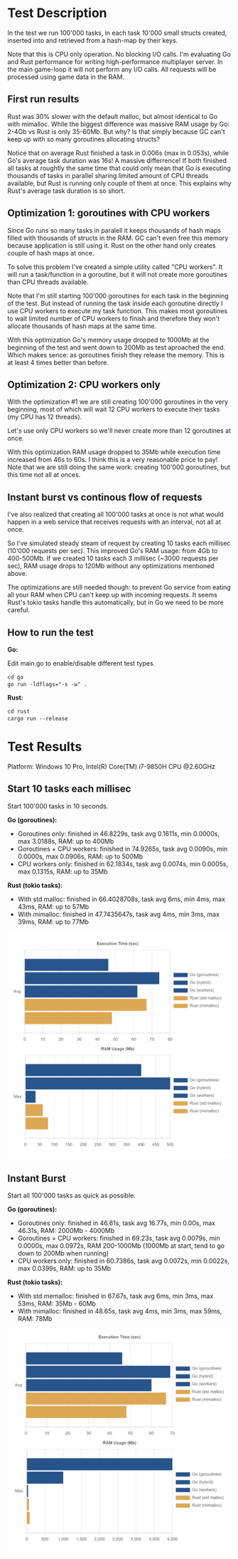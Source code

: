 # Test Description

In the test we run 100'000 tasks, in each task 10'000 small structs created, inserted into and retrieved from a hash-map by their keys.

Note that this is CPU only operation. No blocking I/O calls. I'm evaluating Go and Rust performance for writing high-performance multiplayer server. In the main game-loop it will not perform any I/O calls. All requests will be processed using game data in the RAM.

## First run results

Rust was 30% slower with the default malloc, but almost identical to Go with mimalloc. While the biggest difference was massive RAM usage by Go: 2-4Gb vs Rust is only 35-60Mb. But why? Is that simply because GC can't keep up with so many goroutines allocating structs?

Notice that on average Rust finished a task in 0.006s (max in 0.053s), while Go's average task duration was 16s! A massive differrence! If both finished all tasks at roughtly the same time that could only mean that Go is executing thousands of tasks in parallel sharing limited amount of CPU threads available, but Rust is running only couple of them at once. This explains why Rust's average task duration is so short.

## Optimization 1: goroutines with CPU workers ##

Since Go runs so many tasks in paralell it keeps thousands of hash maps filled with thousands of structs in the RAM. GC can't even free this memory because application is still using it. Rust on the other hand only creates couple of hash maps at once.

To solve this problem I've created a simple utility called "CPU workers". It will run a task/function in a goroutine, but it will not create more goroutines than CPU threads available.

Note that I'm still starting 100'000 goroutines for each task in the beginning of the test. But instead of running the task inside each goroutine directly I use CPU workers to execute my task function. This makes most goroutines to wait limited number of CPU workers to finish and therefore they won't allocate thousands of hash maps at the same time.

With this optimization Go's memory usage dropped to 1000Mb at the beginning of the test and went down to 200Mb as test aproached the end. Which makes sence: as goroutines finish they release the memory. This is at least 4 times better than before.

## Optimization 2: CPU workers only ##

With the optimization #1 we are still creating 100'000 goroutines in the very beginning, most of which will wait 12 CPU workers to execute their tasks (my CPU has 12 threads). 

Let's use only CPU workers so we'll never create more than 12 goroutines at once. 

With this optimization RAM usage dropped to 35Mb while execution time increased from 46s to 60s. I think this is a very reasonable price to pay! Note that we are still doing the same work: creating 100'000 goroutines, but this time not all at onces.

## Instant burst vs continous flow of requests ##

I've also realized that creating all 100'000 tasks at once is not what would happen in a web service that receives requests with an interval, not all at once. 

So I've simulated steady steam of request by creating 10 tasks each millisec (10'000 requests per sec). This improved Go's RAM usage: from 4Gb to 400-500Mb. If we created 10 tasks each 3 millisec (~3000 requests per sec), RAM usage drops to 120Mb without any optimizations mentioned above.

The optimizations are still needed though: to prevent Go service from eating all your RAM when CPU can't keep up with incoming requests. It seems Rust's tokio tasks handle this automatically, but in Go we need to be more careful.

## How to run the test

**Go:**

Edit main.go to enable/disable different test types.

```
cd go
go run -ldflags="-s -w" .
```

**Rust:**

```
cd rust
cargo run --release
```

# Test Results

Platform: Windows 10 Pro, Intel(R) Core(TM) i7-9850H CPU @2.60GHz

## Start 10 tasks each millisec

Start 100'000 tasks in 10 seconds.

**Go (goroutines):**
 - Goroutines only: finished in 46.8229s, task avg 0.1611s, min 0.0000s, max 3.0188s, RAM: up to 400Mb
 - Goroutines + CPU workers: finished in 74.9265s, task avg 0.0090s, min 0.0000s, max 0.0906s, RAM: up to 500Mb
 - CPU workers only: finished in 62.1834s, task avg 0.0074s, min 0.0005s, max 0.1315s, RAM: up to 35Mb

**Rust (tokio tasks):**
 - With std malloc: finished in 66.4028708s, task avg 6ms, min 4ms, max 43ms, RAM: up to 57Mb
 - With mimalloc: finished in 47.7435647s, task avg 4ms, min 3ms, max 39ms, RAM: up to 77Mb

 ![Chart](assets/10-tasks-per-ms.png)

## Instant Burst

Start all 100'000 tasks as quick as possible.

**Go (goroutines):**
 - Goroutines only: finished in 46.61s, task avg 16.77s, min 0.00s, max 46.31s, RAM: 2000Mb - 4000Mb
 - Goroutines + CPU workers: finished in 69.23s, task avg 0.0079s, min 0.0000s, max 0.0972s, RAM 200-1000Mb (1000Mb at start, tend to go down to 200Mb when running)
 - CPU workers only: finished in 60.7386s, task avg 0.0072s, min 0.0022s, max 0.0399s, RAM: up to 35Mb

**Rust (tokio tasks):**
 - With std memalloc: finished in 67.67s, task avg 6ms, min 3ms, max 53ms, RAM: 35Mb - 60Mb
 - With mimalloc: finished in 48.65s, task avg 4ms, min 3ms, max 59ms, RAM: 78Mb

![Chart](assets/instant-burst.png)

